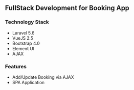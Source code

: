## FullStack Development for Booking App

### Technology Stack
- Laravel 5.6
- VueJS 2.5
- Bootstrap 4.0
- Element UI
- AJAX


### Features
- Add/Update Booking via AJAX
- SPA Application